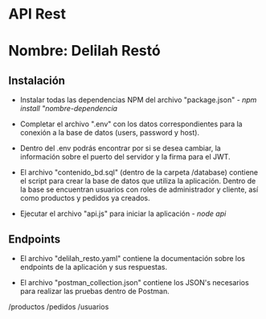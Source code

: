 # API Rest
# Nombre: Delilah Restó 

## Instalación
* Instalar todas las dependencias NPM del archivo "package.json" - *npm install "nombre-dependencia* 

* Completar el archivo ".env" con los datos correspondientes para la conexión a la base de datos (users, password y host). 

* Dentro del .env podrás encontrar por si se desea cambiar, la información sobre el puerto del servidor y la firma para el JWT.


* El archivo "contenido_bd.sql" (dentro de la carpeta /database) contiene el script para crear la base de datos que utiliza la aplicación. Dentro de la base se encuentran usuarios con roles de administrador y cliente, así como productos y pedidos ya creados.

* Ejecutar el archivo "api.js" para iniciar la aplicación - *node api*


## Endpoints
* El archivo "delilah_resto.yaml" contiene la documentación sobre los endpoints de la aplicación y sus respuestas.

*  El archivo "postman_collection.json" contiene los JSON's necesarios para realizar las pruebas dentro de Postman.

/productos 
/pedidos
/usuarios
